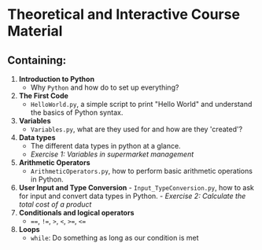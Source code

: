 # Theoretical and Interactive Course Material

## Containing:

1. **Introduction to Python**
    - Why `Python` and how do to set up everything?
2. **The First Code**
    - `HelloWorld.py`, a simple script to print "Hello World" and understand the basics of Python syntax.
3. **Variables**
    - `Variables.py`, what are they used for and how are they 'created'?
4. **Data types**
    - The different data types in python at a glance.
     - *Exercise 1: Variables in supermarket management*
5. **Arithmetic Operators**
    - `ArithmeticOperators.py`, how to perform basic arithmetic operations in Python.
6. **User Input and Type Conversion**
       - `Input_TypeConversion.py`, how to ask for input and convert data types in Python.
        - *Exercise 2: Calculate the total cost of a product*
7. **Conditionals and logical operators**
    - `==`, `!=`, `>`, `<`, `>=`, `<=`
8. **Loops**
    - `while`: Do something as long as our condition is met